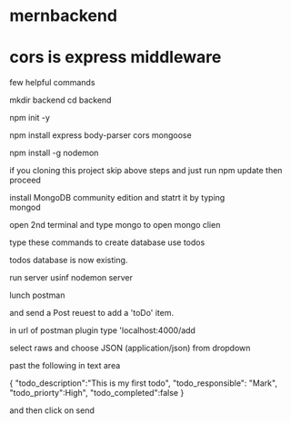 # mernbackend
# cors is express middleware
few helpful commands


mkdir backend
cd backend

npm init -y

npm install express body-parser cors mongoose 

npm install -g nodemon

if you cloning this project skip above steps and just run npm update then proceed

install MongoDB community edition and statrt it by typing  
 mongod 
 
 open 2nd terminal and type
 mongo to open mongo clien
  
 type these commands to create database
  use todos
  
 todos database is now existing.
  
  run server  usinf nodemon server
  
  lunch postman 
  
  and send a Post reuest to add a 'toDo' item.
  
  in url of postman plugin type 'localhost:4000/add
  
  select raws and choose JSON (application/json) from dropdown
  
  past the following in text area
  
  {
  "todo_description":"This is my first todo",
  "todo_responsible": "Mark",
  "todo_priorty":High",
  "todo_completed":false
  }
  
  and then click on send
  
  
 
  
  
  
 


